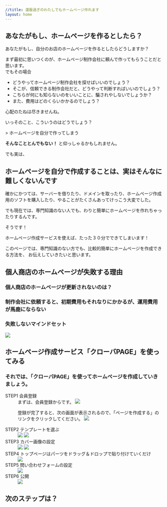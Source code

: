 ```yaml
---
//title: 還暦過ぎのわたしでもホームページ作れます
layout: home
---
```


## あなたがもし、ホームページを作るとしたら？
あなたがもし、自分のお店のホームページを作るとしたらどうしますか？

まず最初に思いつくのが、ホームページ制作会社に頼んで作ってもらうことだと思います。  
でもその場合

<ul class="check-mark">
<li>どうやってホームページ制作会社を探せばいいのでしょう？</li>
<li>そこが、信頼できる制作会社だと、どうやって判断すればいいのでしょう？</li>
<li>こちらが何にも知らないのをいいことに、騙されやしないでしょうか？</li>
<li>また、費用はどのくらいかかるのでしょう？</li>
</ul>

心配のたねは尽きませんね。

いっそのこと、こういうのはどうでしょう？

<span class="big">&gt; ホームページを自分で作ってしまう<span>

**そんなこととんでもない！** と仰っしゃるかもしれません。


でも実は、

## ホームページを自分で作成することは、実はそんなに難しくないんです

確かにかつては、サーバーを借りたり、ドメインを取ったり、ホームページ作成用のソフトを購入したり、やることがたくさんあってけっこう大変でした。

でも現在では、専門知識のない人でも、わりと簡単にホームページを作れちゃったりするんです。

そうです！

<span class="big">ホームページ作成サービスを使えば、たった３０分でできてしまいます！<span>

このページでは、専門知識のない方でも、比較的簡単にホームページを作成できる方法を、
お伝えしていきたいと思います。


## 個人商店のホームページが失敗する理由
### 個人商店のホームページが更新されないのは？

### 制作会社に依頼すると、初期費用もそれなりにかかるが、運用費用が馬鹿にならない

### 失敗しないマインドセット

<section id="lets-try">
<div class="wrapper">
<img src="images/01-qloba.png">
<h2>ホームページ作成サービス「クローバPAGE」を使ってみる</h2>
</div>
</section>

### それでは、「クローバPAGE」を使ってホームページを作成していきましょう。

<dl>
<div class="appear">
<dt>STEP1 会員登録</dt>
<dd>
まずは、会員登録からです。

<img src="images/02-registration.png">

登録が完了すると、次の画面が表示されるので、「ページを作成する」のリンクをクリックしてください。
<img src="images/03-create-page.png">
</dd>
</div>


<div>
<dt>STEP2 テンプレートを選ぶ</dt>
<dd>
<img src="images/04-select-template.png">

<img src="images/05-select-template.png">
</dd>
</div>

<div>
<dt>STEP3 カバー画像の設定</dt>
<dd>
<img src="images/06-cover-image.png">
<img src="images/07-cover-image.png">
</dd>
</div>

<div>
<dt>STEP4 トップページはパーツをドラッグ＆ドロップで貼り付けていくだけ</dt>
<dd>
<img src="images/08-adding-parts.png">
</dd>
</div>

<div>
<dt>STEP5 問い合わせフォームの設定</dt>
<dd>
<img src="images/09-form-setting.png">
</dd>
</div>

<div>
<dt> STEP6 公開</dt>
<dd>
<img src="images/10-publish-setting.png">
</dd>
</div>
</dl>

## 次のステップは？



